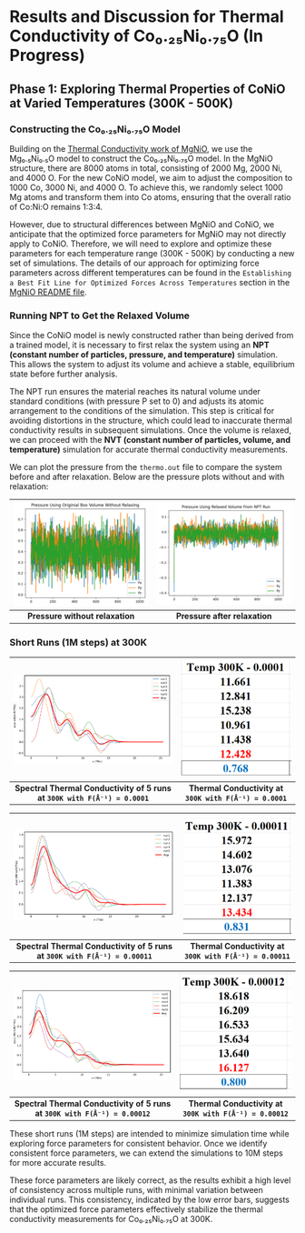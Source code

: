# Results and Discussion for Thermal Conductivity of Co₀.₂₅Ni₀.₇₅O (In Progress)

## Phase 1: Exploring Thermal Properties of CoNiO at Varied Temperatures (300K - 500K)

### Constructing the Co₀.₂₅Ni₀.₇₅O Model

Building on the [Thermal Conductivity work of MgNiO](../MgNiO), we use the Mg₀.₅Ni₀.₅O model to construct the Co₀.₂₅Ni₀.₇₅O model. In the MgNiO structure, there are 8000 atoms in total, consisting of 2000 Mg, 2000 Ni, and 4000 O. For the new CoNiO model, we aim to adjust the composition to 1000 Co, 3000 Ni, and 4000 O. To achieve this, we randomly select 1000 Mg atoms and transform them into Co atoms, ensuring that the overall ratio of Co:Ni:O remains 1:3:4.

However, due to structural differences between MgNiO and CoNiO, we anticipate that the optimized force parameters for MgNiO may not directly apply to CoNiO. Therefore, we will need to explore and optimize these parameters for each temperature range (300K - 500K) by conducting a new set of simulations. The details of our approach for optimizing force parameters across different temperatures can be found in the `Establishing a Best Fit Line for Optimized Forces Across Temperatures` section in the [MgNiO README file](https://github.com/huy310304/GPUMD-UVA/tree/main/MgNiO#establishing-a-best-fit-line-for-optimized-forces-across-temperatures).

### Running NPT to Get the Relaxed Volume

Since the CoNiO model is newly constructed rather than being derived from a trained model, it is necessary to first relax the system using an **NPT (constant number of particles, pressure, and temperature)** simulation. This allows the system to adjust its volume and achieve a stable, equilibrium state before further analysis.

The NPT run ensures the material reaches its natural volume under standard conditions (with pressure P set to 0) and adjusts its atomic arrangement to the conditions of the simulation. This step is critical for avoiding distortions in the structure, which could lead to inaccurate thermal conductivity results in subsequent simulations. Once the volume is relaxed, we can proceed with the **NVT (constant number of particles, volume, and temperature)** simulation for accurate thermal conductivity measurements.

We can plot the pressure from the `thermo.out` file to compare the system before and after relaxation. Below are the pressure plots without and with relaxation:

| ![P no relax](./images/pressure_plot_no_relax.png) | ![P with relax](./images/pressure_plot_with_relax.png) |
|:---------------------------------------------------------------------------------------------------:|:------------------------------------------------------------------------------------------------------:|
| **Pressure without relaxation** | **Pressure after relaxation** |

### Short Runs (1M steps) at 300K
| ![TC 300K 1e-4 Short](./images/1e-4_Short_300K.png) | ![TC 300K 1e-4 Data](./images/1e-4_Short_300K_data.png) |
|:---------------------------------------------------------------------------------------------------------:|:---------------------------------------------------------------------------------------------------------:|
| **Spectral Thermal Conductivity of 5 runs at `300K with F(Å⁻¹) = 0.0001`** | **Thermal Conductivity at `300K with F(Å⁻¹) = 0.0001`** |

| ![TC 300K 1e-4 Short](./images/1.1e-4_Short_300K.png) | ![TC 300K 1e-4 Data](./images/1.1e-4_Short_300K_data.png) |
|:------------------------------------------------------------------------------------------------------------:|:------------------------------------------------------------------------------------------------------------:|
| **Spectral Thermal Conductivity of 5 runs at `300K with F(Å⁻¹) = 0.00011`** | **Thermal Conductivity at `300K with F(Å⁻¹) = 0.00011`** |

| ![TC 300K 1e-4 Short](./images/1.2e-4_Short_300K.png) | ![TC 300K 1e-4 Data](./images/1.2e-4_Short_300K_data.png) |
|:------------------------------------------------------------------------------------------------------------:|:------------------------------------------------------------------------------------------------------------:|
| **Spectral Thermal Conductivity of 5 runs at `300K with F(Å⁻¹) = 0.00012`** | **Thermal Conductivity at `300K with F(Å⁻¹) = 0.00012`** |

These short runs (1M steps) are intended to minimize simulation time while exploring force parameters for consistent behavior. Once we identify consistent force parameters, we can extend the simulations to 10M steps for more accurate results.

These force parameters are likely correct, as the results exhibit a high level of consistency across multiple runs, with minimal variation between individual runs. This consistency, indicated by the low error bars, suggests that the optimized force parameters effectively stabilize the thermal conductivity measurements for Co₀.₂₅Ni₀.₇₅O at 300K.

